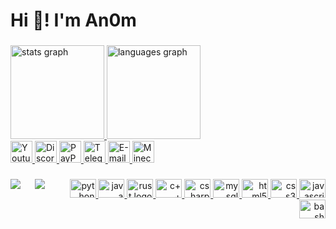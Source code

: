 <h1 align="left">Hi 👋! I'm An0m</h2>

###

<div align="left">
    <a href="#">
        <img src="https://github-readme-stats.vercel.app/api?hide_title=false&hide_rank=false&show_icons=true&include_all_commits=true&count_private=false&disable_animations=true&theme=dracula&locale=en&hide_border=true&username=An0m" height="150" alt="stats graph"/>
        <img src="https://github-readme-stats.vercel.app/api/top-langs?locale=en&hide_title=false&layout=default&card_width=320&langs_count=5&theme=dracula&hide_border=true&username=An0m" height="150" alt="languages graph"/>
    </a>
    <div>
        <a href="https://www.youtube.com/@An0n1mat10n" target="_blank">
            <img src="https://img.shields.io/static/v1?message=Youtube&logo=youtube&label=&color=FF0000&logoColor=white&labelColor=&style=for-the-badge" height="35" alt="Youtube logo"/>
        </a>
        <a href="https://discord.com/users/667804735910182957" target="_blank">
            <img src="https://img.shields.io/static/v1?message=Discord&logo=discord&label=&color=5865F2&logoColor=white&labelColor=&style=for-the-badge" height="35" alt="Discord logo"/>
        </a>
        <a href="https://www.paypal.me/An0n1mat10n" target="_blank">
            <img src="https://img.shields.io/static/v1?message=PayPal&logo=paypal&label=&color=00457C&logoColor=white&labelColor=&style=for-the-badge" height="35" alt="PayPal logo"/>
        </a>
        <a href="https://www.t.me/An0n1mat10n" target="_blank">
            <img src="https://img.shields.io/static/v1?message=Telegram&logo=telegram&label=&color=2CA5E0&logoColor=white&labelColor=&style=for-the-badge" height="35" alt="Telegram logo"/>
        </a>
        <a href="mailto:an0m@duck.com" target="_blank">
            <img src="https://img.shields.io/static/v1?message=Mail&logo=microsoft-outlook&label=&color=0078D4&logoColor=white&labelColor=&style=for-the-badge" height="35" alt="E-mail me"/>
        </a>
        <a href="https://it.namemc.com/profile/AN0N1MAT10N.1" target="_blank">
            <img src="https://img.shields.io/static/v1?message=namemc&logo=data:image/png;base64,iVBORw0KGgoAAAANSUhEUgAAAIAAAACAAQAAAADrRVxmAAAAAXNSR0IArs4c6QAAAARnQU1BAACxjwv8YQUAAAAkSURBVHjaY2AYBYMV/IeCUQGYACo9KjAqMCowKkCswCgYfAAABz5+kC8GkEAAAAAASUVORK5CYII=&label=&color=black&logoColor=white&labelColor=&style=for-the-badge" height="35" alt="Minecraft logo"/>
        </a>
    </div>
</div>

###

<a href="https://gist.github.com/An0m">
    <img align="left" style="padding-right: 20px" src="https://visitor-badge.laobi.icu/badge?page_id=An0m.An0m&"/>
    <img align="left" src="https://img.shields.io/static/v1?message=Gists&logo=github&label=&color=595959&logoColor=white&labelColor=&style=default"/>
</a>

<div align="right">
    <a href="#">
        <img src="https://cdn.jsdelivr.net/gh/devicons/devicon/icons/python/python-original.svg" height="30" width="42" alt="python logo"/>
        <img src="https://cdn.jsdelivr.net/gh/devicons/devicon/icons/java/java-original.svg" height="30" width="42" alt="java logo"/>
        <img src="https://cdn.jsdelivr.net/gh/devicons/devicon/icons/rust/rust-plain.svg" height="30" width="42" alt="rust logo"/>
        <img src="https://upload.wikimedia.org/wikipedia/commons/1/18/ISO_C%2B%2B_Logo.svg" height="30" width="42" alt="c++ logo"/>
        <img src="https://cdn.jsdelivr.net/gh/devicons/devicon/icons/csharp/csharp-original.svg" height="30" width="42" alt="csharp logo"/>
        <img src="https://cdn.jsdelivr.net/gh/devicons/devicon/icons/mysql/mysql-original.svg" height="30" width="42" alt="mysql logo"/>
        <img src="https://cdn.jsdelivr.net/gh/devicons/devicon/icons/html5/html5-original.svg" height="30" width="42" alt="html5 logo"/>
        <img src="https://cdn.jsdelivr.net/gh/devicons/devicon/icons/css3/css3-original.svg" height="30" width="42" alt="css3 logo"/>
        <img src="https://cdn.jsdelivr.net/gh/devicons/devicon/icons/javascript/javascript-original.svg" height="30" width="42" alt="javascript logo"/>
        <img src="https://cdn.jsdelivr.net/gh/devicons/devicon/icons/bash/bash-original.svg" height="30" width="42" alt="bash logo"/>
    </a>
</div>
